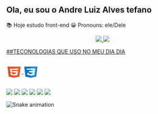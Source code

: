 ## Ola, eu sou o Andre Luiz Alves tefano

📚 Hoje estudo front-end
😀 Pronouns: ele/Dele

<div align="center">
<a href="https://github.com/andreLstefano">
  <img height="180em" src="https://github-readme-stats.vercel.app/api?username=andreLstefano&show_icons=true&theme=dracula&insclude_all_commits=true&count_private=true">
  <img heigth="180em" src="https://github-readme-stats.vercel.app/api/top-langs/?username=andreLstefano&layout=compact&langs_count=16&theme=dracula"/>
</div>

##TECONOLOGIAS QUE USO NO MEU DIA DIA

<div style="display: inline_block"><br>
  <img align="center" alt="Rafa-HTML" height="30" width="40" src="https://raw.githubusercontent.com/devicons/devicon/master/icons/html5/html5-original.svg">
  <img align="center" alt="Rafa-CSS" height="30" width="40" src="https://raw.githubusercontent.com/devicons/devicon/master/icons/css3/css3-original.svg">
</div>
  
##
  
<div> 
<a href="_blank"><img src="https://img.shields.io/badge/YouTube-FF0000?style=for-the-badge&logo=youtube&logoColor=white" target="_blank"></a>
  <a href="[https://instagram.com/andrelstefano](https://www.instagram.com/andrelsteffano/)" target="_blank"><img src="https://img.shields.io/badge/-Instagram-%23E4405F?style=for-the-badge&logo=instagram&logoColor=white" target="_blank"></a>
 	<a href="https://www.twitch.tv/batmanblack68" target="_blank"><img src="https://img.shields.io/badge/Twitch-9146FF?style=for-the-badge&logo=twitch&logoColor=white" target="_blank"></a>
 <a href="" target="_blank"><img src="https://img.shields.io/badge/Discord-7289DA?style=for-the-badge&logo=discord&logoColor=white" target="_blank"></a> 
  <a href = "mailto:stefano.trabalho@gmail.com"><img src="https://img.shields.io/badge/-Gmail-%23333?style=for-the-badge&logo=gmail&logoColor=white" target="_blank"></a>
  <a href="https://www.linkedin.com/in/andrestefano/" target="_blank"><img src="https://img.shields.io/badge/-LinkedIn-%230077B5?style=for-the-badge&logo=linkedin&logoColor=white" target="_blank"></a> 
  
</div>

 ![Snake animation](https://github.com/andreLstefano/andreLstefano/blob/output/github-contribution-grid-snake.svg)

